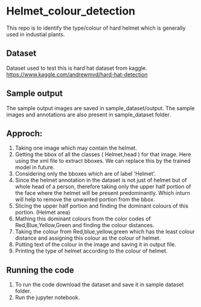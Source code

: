 # Helmet_colour_detection
This repo is to identify the type/colour of hard helmet which is generally used in industial plants.

## Dataset
Dataset used to test this is hard hat dataset from kaggle.
https://www.kaggle.com/andrewmvd/hard-hat-detection

## Sample output
The sample output images are saved in sample_dataset/output.
The sample images and annotations are also present in sample_dataset folder.

## Approch:
1. Taking one image which may contain the helmet.
2. Getting the bbox of all the classes ( Helmet,head ) for that image. Here using the xml file to extract bboxes. We can replace this by the trained model in future.  
3. Considering only the bboxes which are of label 'Helmet'.
4. Since the helmet annotation in the dataset is not just of helmet but of whole head of a person, therefore taking only the upper half portion of the face where the helmet will be present predominantly. Which inturn will help to remove the unwanted portion from the bbox.
5. Slicing the upper half portion and finding the dominant colours of this portion. (Helmet area)
6. Mathing this dominant colours from the color codes of Red,Blue,Yellow,Green and finding the colour distances.
7. Taking the colour from Red,blue,yellow,green which has the least colour distance and assigning this colour as the colour of helmet.
8. Putting text of the colour in the image and saving it in output file.
9. Printing the type of helmet according to the colour of helmet. 

## Running the code
1. To run the code download the dataset and save it in sample dataset folder.
2. Run the jupyter notebook.
